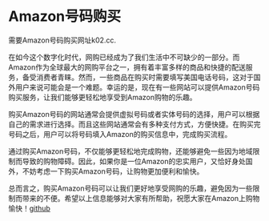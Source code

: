 # Amazon号码购买

需要Amazon号码购买网址k02.cc.

在如今这个数字化时代，网购已经成为了我们生活中不可缺少的一部分。而Amazon作为全球最大的网购平台之一，拥有着丰富多样的商品和快捷的配送服务，备受消费者青睐。然而，一些商品在购买时需要填写美国电话号码，这对于国外用户来说可能会是一个难题。幸运的是，现在有一些网站可以提供Amazon号码购买服务，让我们能够更轻松地享受到Amazon购物的乐趣。

购买Amazon号码的网站通常会提供虚拟号码或者实体号码的选择，用户可以根据自己的需求进行选择。而且这些网站通常会有多种支付方式，方便快捷。在购买完号码之后，用户可以将号码填入Amazon的购买信息中，完成购买流程。

通过购买Amazon号码，不仅能够更轻松地完成购物，还能够避免一些因为地域限制而导致的购物障碍。因此，如果你是一位Amazon的忠实用户，又恰好身处国外，不妨考虑一下购买Amazon号码，让购物更加便利和愉快。

总而言之，购买Amazon号码可以让我们更好地享受网购的乐趣，避免因为一些限制而带来的不便。希望以上信息能够对大家有所帮助，祝愿大家在Amazon上购物愉快！[github](https://github.com)